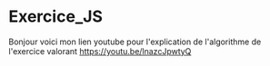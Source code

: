 # Exercice_JS
Bonjour voici mon lien youtube pour l'explication de l'algorithme de l'exercice valorant
https://youtu.be/lnazcJpwtyQ
